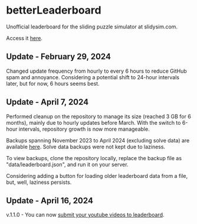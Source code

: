 # betterLeaderboard
Unofficial leaderboard for the sliding puzzle simulator at slidysim.com. 

Access it [here](https://dphdmn.github.io/betterLeaderboard/).

## Update - February 29, 2024
Changed update frequency from hourly to every 6 hours to reduce GitHub spam and annoyance. Considering a potential shift to 24-hour intervals later, but for now, 6 hours seems best.

## Update - April 7, 2024
Performed cleanup on the repository to manage its size (reached 3 GB for 6 months), mainly due to hourly updates before March. With the switch to 6-hour intervals, repository growth is now more manageable.

Backups spanning November 2023 to April 2024 (excluding solve data) are available [here](https://drive.google.com/file/d/1dzUc0bwpY4PUppNLjEXhW1WWHCu7CL-V/view?usp=sharing). Solve data backups were not kept due to laziness.

To view backups, clone the repository locally, replace the backup file as "data/leaderboard.json", and run it on your server.

Considering adding a button for loading older leaderboard data from a file, but, well, laziness persists.

## Update - April 16, 2024
v.1.1.0 - You can now [submit your youtube videos to leaderboard](https://docs.google.com/forms/d/e/1FAIpQLSd14jEa6wVTrRkgiuEBKdC8nvdU4JjRfVuOIuPTtkl1zzzKxA/viewform).

